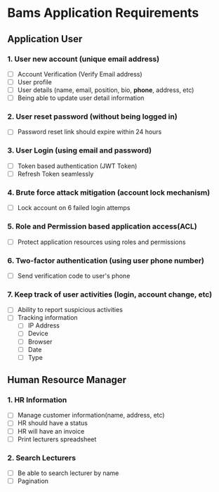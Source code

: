 # Bams Application Requirements

## Application User

### 1. User new account (unique email address)

- [ ] Account Verification (Verify Email address)
- [ ] User profile
- [ ] User details (name, email, position, bio, **phone**, address, etc)
- [ ] Being able to update user detail information

### 2. User reset password (without being logged in)

- [ ] Password reset link should expire within 24 hours

### 3. User Login (using email and password)

- [ ] Token based authentication (JWT Token)
- [ ] Refresh Token seamlessly

### 4. Brute force attack mitigation (account lock mechanism)

- [ ] Lock account on 6 failed login attemps

### 5. Role and Permission based application access(ACL)

- [ ] Protect application resources using roles and permissions

### 6. Two-factor authentication (using user phone number)

- [ ] Send verification code to user's phone

### 7. Keep track of user activities (login, account change, etc)

- [ ] Ability to report suspicious activities
- [ ] Tracking information
    - [ ] IP Address
    - [ ] Device
    - [ ] Browser
    - [ ] Date
    - [ ] Type

## Human Resource Manager

### 1. HR Information

- [ ] Manage customer information(name, address, etc)
- [ ] HR should have a status
- [ ] HR will have an invoice
- [ ] Print lecturers spreadsheet

### 2. Search Lecturers

- [ ] Be able to search lecturer by name
- [ ] Pagination